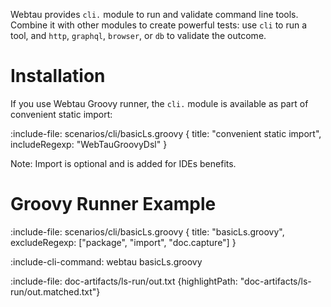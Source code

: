 Webtau provides `cli.` module to run and validate command line tools.
Combine it with other modules to create powerful tests: use `cli` to run a tool, and 
`http`, `graphql`, `browser`, or `db` to validate the outcome.

# Installation

If you use Webtau Groovy runner, the `cli.` module is available as part of convenient static import:

:include-file: scenarios/cli/basicLs.groovy {
  title: "convenient static import",
  includeRegexp: "WebTauGroovyDsl"
} 

Note: Import is optional and is added for IDEs benefits.

# Groovy Runner Example 

:include-file: scenarios/cli/basicLs.groovy {
  title: "basicLs.groovy",
  excludeRegexp: ["package", "import", "doc.capture"]
} 

:include-cli-command: webtau basicLs.groovy

:include-file: doc-artifacts/ls-run/out.txt {highlightPath: "doc-artifacts/ls-run/out.matched.txt"}